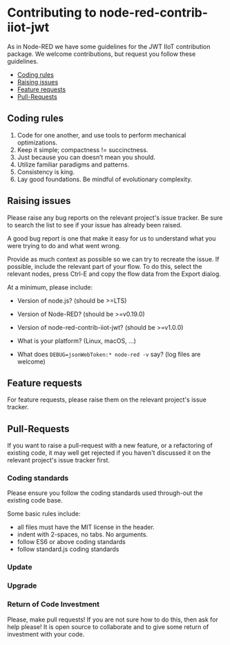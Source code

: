 # Contributing to node-red-contrib-iiot-jwt

As in Node-RED we have some guidelines for the JWT IIoT contribution package.
We welcome contributions, but request you follow these guidelines.

 - [Coding rules](#coding-rules)
 - [Raising issues](#raising-issues)
 - [Feature requests](#feature-requests)
 - [Pull-Requests](#pull-requests)

## Coding rules

1. Code for one another, and use tools to perform mechanical optimizations.
2. Keep it simple; compactness != succinctness.
3. Just because you can doesn’t mean you should.
4. Utilize familiar paradigms and patterns.
5. Consistency is king.
6. Lay good foundations. Be mindful of evolutionary complexity.

## Raising issues

Please raise any bug reports on the relevant project's issue tracker.
Be sure to search the list to see if your issue has already been raised.

A good bug report is one that make it easy for us to understand what you were
trying to do and what went wrong.

Provide as much context as possible so we can try to recreate the issue.
If possible, include the relevant part of your flow. To do this, select the
relevant nodes, press Ctrl-E and copy the flow data from the Export dialog.

At a minimum, please include:

 - Version of node.js? (should be >=LTS)
 - Version of Node-RED? (should be >=v0.19.0)
 - Version of node-red-contrib-iiot-jwt? (should be >=v1.0.0)
 
 - What is your platform? (Linux, macOS, ...)
 - What does `DEBUG=jsonWebToken:* node-red -v` say? (log files are welcome)

## Feature requests

For feature requests, please raise them on the relevant project's issue tracker.

## Pull-Requests

If you want to raise a pull-request with a new feature, or a refactoring
of existing code, it may well get rejected if you haven't discussed it on the relevant project's issue tracker first.

### Coding standards

Please ensure you follow the coding standards used through-out the existing code base.

Some basic rules include:

 - all files must have the MIT license in the header.
 - indent with 2-spaces, no tabs. No arguments.
 - follow ES6 or above coding standards
 - follow standard.js coding standards

### Update

### Upgrade

### Return of Code Investment

Please, make pull requests!
If you are not sure how to do this, then ask for help please!
It is open source to collaborate and to give some return of investment with your code.


